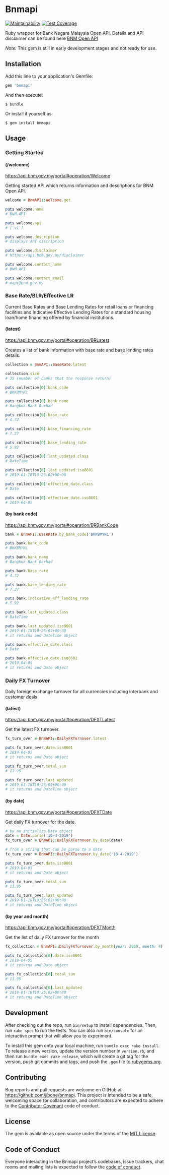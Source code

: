 # Bnmapi

[![Maintainability](https://api.codeclimate.com/v1/badges/b6e071e2dc07ea011a62/maintainability)](https://codeclimate.com/github/jibone/bnmapi/maintainability)
[![Test Coverage](https://api.codeclimate.com/v1/badges/b6e071e2dc07ea011a62/test_coverage)](https://codeclimate.com/github/jibone/bnmapi/test_coverage)

Ruby wrapper for Bank Negara Malaysia Open API. Details and API disclaimer can
be found here [BNM Open API](https://api.bnm.gov.my/portal)

_Note:_ This gem is still in early development stages and not ready for use.

## Installation

Add this line to your application's Gemfile:

```ruby
gem 'bnmapi'
```

And then execute:

    $ bundle

Or install it yourself as:

    $ gem install bnmapi

## Usage

### Getting Started

#### (/welcome)
https://api.bnm.gov.my/portal#operation/Welcome

Getting started API which returns information and descriptions for BNM Open APi.

```ruby
welcome = BnmAPI::Welcome.get

puts welcome.name
# BNM.API

puts welcome.api
# ['v1']

puts welcome.description
# displays API discription

puts welcome.disclaimer
# https://api.bnm.gov.my/disclaimer

puts welcome.contact_name
# BNM.API

puts welcome.contact_email
# oapi@bnm.gov.my
```

### Base Rate/BLR/Effective LR

Current Base Rates and Base Lending Rates for retail loans or financing
facilities and Indicative Effective Lending Rates for a standard housing
loan/home financing offered by financial institutions.

#### (latest)
https://api.bnm.gov.my/portal#operation/BRLatest

Creates a list of bank information with base rate and base lending rates
details.

```ruby
collection = BnmAPI::BaseRate.latest

collection.size
# 35 (number of banks that the response return)

puts collection[0].bank_code
# BKKBMYKL

puts collection[0].bank_name
# Bangkok Bank Berhad

puts collection[0].base_rate
# 4.72

puts collection[0].base_financing_rate
# 7.37

puts collection[0].base_lending_rate
# 5.92

puts collection[0].last_updated.class
# DateTime

puts collection[0].last_updated.iso8601
# 2019-01-18T19:25:02+00:00

puts collection[0].effective_date.class
# Date

puts collection[0].effective_date.iso8601
# 2019-04-05
```

#### (by bank code)
https://api.bnm.gov.my/portal#operation/BRBankCode

```ruby
bank = BnmAPI::BaseRate.by_bank_code('BKKBMYKL')

puts bank.bank_code
# BKKBMYKL

puts bank.bank_name
# Bangkok Bank Berhad

puts bank.base_rate
# 4.72

puts bank.base_lending_rate
# 7.37

puts bank.indicative_eff_lending_rate
# 5.92

puts bank.last_updated.class
# DateTime

puts bank.last_updated.iso8601
# 2019-01-18T19:25:02+00:00
# it returns and DateTime object

puts bank.effective_date.class
# Date

puts bank.effective_date.iso8601
# 2019-04-05
# it returns and Date object
```

### Daily FX Turnover

Daily foreign exchange turnover for all currencies including interbank and
customer deals

#### (latest)
https://api.bnm.gov.my/portal#operation/DFXTLatest

Get the latest FX turnover.

```ruby
fx_turn_over = BnmAPI::DailyFXTurnover.latest

puts fx_turn_over.date.iso8601
# 2019-04-05
# it returns and Date object

puts fx_turn_over.total_sum
# 11.95

puts fx_turn_over.last_updated
# 2019-01-18T19:25:02+00:00
# it returns and DateTime object
```

#### (by date)
https://api.bnm.gov.my/portal#operation/DFXTDate

Get daily FX turnover for the date.

```ruby
# by an initialize Date object
date = Date.parse('10-4-2019')
fx_turn_over = BnmAPI::DailyFXTurnover.by_date(date)

# from a string that can be parse to a date
fx_turn_over = BnmAPI::DailyFXTurnover.by_date('10-4-2019')

puts fx_turn_over.date.iso8601
# 2019-04-05
# it returns and Date object

puts fx_turn_over.total_sum
# 11.95

puts fx_turn_over.last_updated
# 2019-01-18T19:25:02+00:00
# it returns and DateTime object
```

#### (by year and month)
https://api.bnm.gov.my/portal#operation/DFXTMonth

Get the list of daily FX turnover for the month

```ruby
fx_collection = BnmAPI::DailyFXTurnover.by_month(year: 2019, month: 4)

puts fx_collection[0].date.iso8601
# 2019-04-05
# it returns and Date object

puts fx_collection[0].total_sum
# 11.95

puts fx_collection[0].last_updated
# 2019-01-18T19:25:02+00:00
# it returns and DateTime object
```


## Development

After checking out the repo, run `bin/setup` to install dependencies. Then, run
`rake spec` to run the tests. You can also run `bin/console` for an interactive
prompt that will allow you to experiment.

To install this gem onto your local machine, run `bundle exec rake install`. To 
release a new version, update the version number in `version.rb`, and then run 
`bundle exec rake release`, which will create a git tag for the version, push
git commits and tags, and push the `.gem` file to
[rubygems.org](https://rubygems.org).

## Contributing

Bug reports and pull requests are welcome on GitHub at
https://github.com/jibone/bnmapi. This project is intended to be a safe,
welcoming space for collaboration, and contributors are expected to adhere to
the [Contributor Covenant](http://contributor-covenant.org) code of conduct.

## License

The gem is available as open source under the terms of the
[MIT License](https://opensource.org/licenses/MIT).

## Code of Conduct

Everyone interacting in the Bnmapi project’s codebases, issue trackers,
chat rooms and mailing lists is expected to follow the
[code of conduct](https://github.com/jibone/bnmapi/blob/master/CODE_OF_CONDUCT.md).
